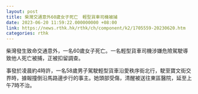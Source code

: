 ```yaml
---
layout: post
title: 柴灣交通意外60歲女子死亡　輕型貨車司機被捕
date: 2023-06-20 11:59:22.000000000 +08:00
link: https://news.rthk.hk/rthk/ch/component/k2/1705559-20230620.htm
categories: rthk
---
```


柴灣發生致命交通意外，一名60歲女子死亡。一名輕型貨車司機涉嫌危險駕駛導致他人死亡被捕，正被扣留調查。

事發於凌晨約4時許，一名58歲男子駕駛輕型貨車沿愛秩序街北行，駛至寶文街交界時，據報撞倒沿馬路邊步行的事主。她頭部受傷，清醒被送往東區醫院，延至上午7時不治。
